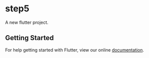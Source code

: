 # step5

A new flutter project.

## Getting Started

For help getting started with Flutter, view our online
[documentation](http://flutter.io/).

